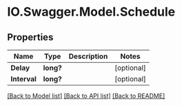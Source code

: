 # IO.Swagger.Model.Schedule
## Properties

Name | Type | Description | Notes
------------ | ------------- | ------------- | -------------
**Delay** | **long?** |  | [optional] 
**Interval** | **long?** |  | [optional] 

[[Back to Model list]](../README.md#documentation-for-models) [[Back to API list]](../README.md#documentation-for-api-endpoints) [[Back to README]](../README.md)


